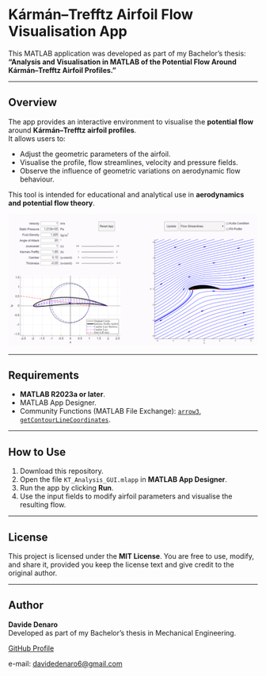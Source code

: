 # Kármán–Trefftz Airfoil Flow Visualisation App

This MATLAB application was developed as part of my Bachelor’s thesis:  
**“Analysis and Visualisation in MATLAB of the Potential Flow Around Kármán–Trefftz Airfoil Profiles.”**

---

## Overview

The app provides an interactive environment to visualise the **potential flow** around **Kármán–Trefftz airfoil profiles**.  
It allows users to:
- Adjust the geometric parameters of the airfoil.  
- Visualise the profile, flow streamlines, velocity and pressure fields.  
- Observe the influence of geometric variations on aerodynamic flow behaviour.

This tool is intended for educational and analytical use in **aerodynamics and potential flow theory**.

![User Interface](MyAppUISnapshot.png)

---

## Requirements

- **MATLAB R2023a or later**.  
- MATLAB App Designer.  
- Community Functions (MATLAB File Exchange): [`arrow3`](https://www.mathworks.com/matlabcentral/fileexchange/14056-arrow3), [`getContourLineCoordinates`](https://www.mathworks.com/matlabcentral/fileexchange/74010-getcontourlinecoordinates).

---

## How to Use

1. Download this repository.  
2. Open the file `KT_Analysis_GUI.mlapp` in **MATLAB App Designer**.  
3. Run the app by clicking **Run**.  
4. Use the input fields to modify airfoil parameters and visualise the resulting flow.

---

## License

This project is licensed under the **MIT License**. You are free to use, modify, and share it, provided you keep the license text and give credit to the original author.

---

## Author

**Davide Denaro**  
Developed as part of my Bachelor’s thesis in Mechanical Engineering. 

[GitHub Profile](https://github.com/DavideDenaro)

e-mail: davidedenaro6@gmail.com
